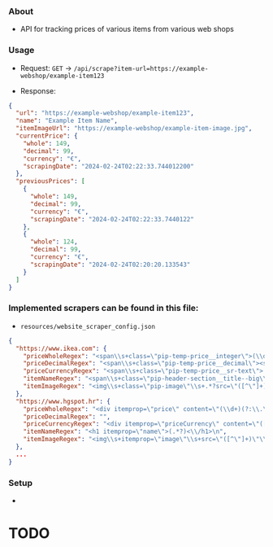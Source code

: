 ### About

- API for tracking prices of various items from various web shops

### Usage
- Request: 
`GET` -> `/api/scrape?item-url=https://example-webshop/example-item123`

- Response:
```json
{
  "url": "https://example-webshop/example-item123",
  "name": "Example Item Name",
  "itemImageUrl": "https://example-webshop/example-item-image.jpg",
  "currentPrice": {
    "whole": 149,
    "decimal": 99,
    "currency": "€",
    "scrapingDate": "2024-02-24T02:22:33.744012200"
  },
  "previousPrices": [
    {
      "whole": 149,
      "decimal": 99,
      "currency": "€",
      "scrapingDate": "2024-02-24T02:22:33.7440122"
    },
    {
      "whole": 124,
      "decimal": 99,
      "currency": "€",
      "scrapingDate": "2024-02-24T02:20:20.133543"
    }
  ]
}
```

### Implemented scrapers can be found in this file: 
- `resources/website_scraper_config.json`
```json
{
  "https://www.ikea.com": {
    "priceWholeRegex": "<span\\s+class=\"pip-temp-price__integer\">(\\d+)<\\/span>",
    "priceDecimalRegex": "<span\\s+class=\"pip-temp-price__decimal\"><span\\s+class=\"pip-temp-price__separator\">,<\\/span>(\\d+)<\\/span>",
    "priceCurrencyRegex": "<span\\s+class=\"pip-temp-price__sr-text\">.*?(\\p{Sc}).*?<\\/span>",
    "itemNameRegex": "<span\\s+class=\"pip-header-section__title--big\\s+notranslate\"\\s+translate=\"no\">(.*?)<\\/span>",
    "itemImageRegex": "<img\\s+class=\"pip-image\"\\s+.*?src=\"([^\"]+)\""
  },
  "https://www.hgspot.hr": {
    "priceWholeRegex": "<div itemprop=\"price\" content=\"(\\d+)(?:\\.\\d+)?\"",
    "priceDecimalRegex": "",
    "priceCurrencyRegex": "<div itemprop=\"priceCurrency\" content=\"([A-Z]+)\" class=\"currency\">€<\\/div>\n",
    "itemNameRegex": "<h1 itemprop=\"name\">(.*?)<\\/h1>\n",
    "itemImageRegex": "<img\\s+itemprop=\"image\"\\s+src=\"([^\"]+)\"\\s+width=\"\\d+\"\\s+height=\"\\d+\"\\s+style=\"height:\\s+100%;\">\n"
  },
  ...
}
```

### Setup

-

# TODO

